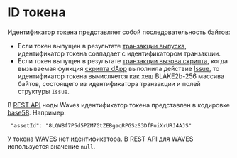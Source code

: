 # ID токена

Идентификатор токена представляет собой последовательность байтов:
* Если токен выпущен в результате [транзакции выпуска](/ru/blockchain/transaction-type/issue-transaction), идентификатор токена совпадает с идентификатором транзакции.
* Если токен выпущен в результате [транзакции вызова скрипта](/ru/blockchain/transaction-type/invoke-script-transaction), когда вызываемая функция [скрипта dApp](/ru/blockchain/account/dapp) выполнила действие [Issue](/ru/ride/structures/script-actions/issue), то идентификатор токена вычисляется как хеш BLAKE2b-256 массива байтов, состоящего из идентификатора транзакции и полей структуры `Issue`.

В [REST API](/ru/waves-node/node-api/) ноды Waves идентификатор токена представлен в кодировке [base58](https://ru.wikipedia.org/wiki/Base58). Например:

```
 "assetId": "8LQW8f7P5d5PZM7GtZEBgaqRPGSzS3DfPuiXrURJ4AJS"
```

У токена [WAVES](/ru/blockchain/token/waves) нет идентификатора. В REST API для WAVES используется значение `null`.
